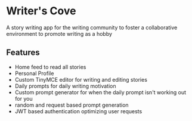 # Writer's Cove
A story writing app for the writing community to foster a collaborative environment to promote writing as a hobby

## Features
- Home feed to read all stories 
- Personal Profile
- Custom TinyMCE editor for writing and editing stories
- Daily prompts for daily writing motivation
- Custom prompt generator for when the daily prompt isn't working out for you
- random and request based prompt generation
- JWT based authentication optimizing user requests 
